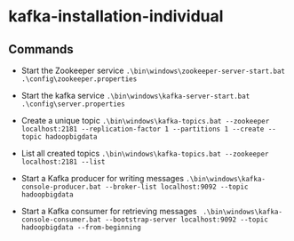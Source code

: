 # kafka-installation-individual

## Commands

- Start the Zookeeper service
```.\bin\windows\zookeeper-server-start.bat .\config\zookeeper.properties ```

- Start the kafka service
``` .\bin\windows\kafka-server-start.bat .\config\server.properties ```

- Create a unique topic
```.\bin\windows\kafka-topics.bat --zookeeper localhost:2181 --replication-factor 1 --partitions 1 --create --topic hadoopbigdata```

- List all created topics 
``` .\bin\windows\kafka-topics.bat --zookeeper localhost:2181 --list ```

- Start a Kafka producer for writing messages
``` .\bin\windows\kafka-console-producer.bat --broker-list localhost:9092 --topic hadoopbigdata ```

- Start a Kafka consumer for retrieving messages 
``` .\bin\windows\kafka-console-consumer.bat --bootstrap-server localhost:9092 --topic hadoopbigdata --from-beginning```
